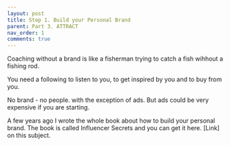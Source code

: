 ```yaml
---
layout: post
title: Step 1. Build your Personal Brand
parent: Part 3. ATTRACT
nav_order: 1
comments: true
---
```


Coaching without a brand is like a fisherman trying to catch a fish wihhout a fishing rod.

You need a following to listen to you, to get inspired by you and to buy from you.

No brand - no people. with the exception of ads. But ads could be very expensive if you are starting.

A few years ago I wrote the whole book about how to build your personal brand. The book is called  Influencer Secrets and you can get it here. [Link]  on this subject.





